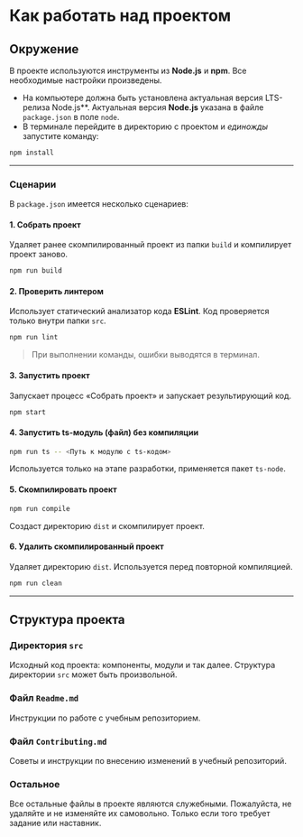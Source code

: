 # Как работать над проектом

## Окружение

В проекте используются инструменты из **Node.js** и **npm**. Все необходимые настройки произведены.

- На компьютере должна быть установлена актуальная версия LTS-релиза Node.js**. Актуальная версия **Node.js** указана в файле `package.json` в поле `node`.
- В терминале перейдите в директорию с проектом и _единожды_ запустите команду:

```bash
npm install
```

---

### Сценарии

В `package.json` имеется несколько сценариев:

#### 1. Собрать проект

Удаляет ранее скомпилированный проект из папки `build` и компилирует проект заново.

```bash
npm run build
```

#### 2. Проверить линтером

Использует статический анализатор кода **ESLint**. Код проверяется только внутри папки `src`.

```bash
npm run lint
```

> При выполнении команды, ошибки выводятся в терминал.


#### 3. Запустить проект
Запускает процесс «Собрать проект» и запускает результирующий код.

```bash
npm start
```

#### 4. Запустить ts-модуль (файл) без компиляции

```bash
npm run ts -- <Путь к модулю с ts-кодом>
```

Используется только на этапе разработки, применяется пакет `ts-node`.

#### 5. Скомпилировать проект

```bash
npm run compile
```

Создаст директорию `dist` и скомпилирует проект.

#### 6. Удалить скомпилированный проект

Удаляет директорию `dist`. Используется перед повторной компиляцией.

```bash
npm run clean
```

---

## Структура проекта

### Директория `src`

Исходный код проекта: компоненты, модули и так далее. Структура директории `src` может быть произвольной.

### Файл `Readme.md`

Инструкции по работе с учебным репозиторием.

### Файл `Contributing.md`

Советы и инструкции по внесению изменений в учебный репозиторий.

### Остальное

Все остальные файлы в проекте являются служебными. Пожалуйста, не удаляйте и не изменяйте их самовольно. Только если того требует задание или наставник.
